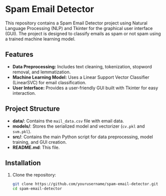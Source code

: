 # Spam Email Detector

This repository contains a Spam Email Detector project using Natural Language Processing (NLP) and Tkinter for the graphical user interface (GUI). The project is designed to classify emails as spam or not spam using a trained machine learning model.

## Features

- **Data Preprocessing:** Includes text cleaning, tokenization, stopword removal, and lemmatization.
- **Machine Learning Model:** Uses a Linear Support Vector Classifier (LinearSVC) for email classification.
- **User Interface:** Provides a user-friendly GUI built with Tkinter for easy interaction.

## Project Structure

- **data/**: Contains the `mail_data.csv` file with email data.
- **models/**: Stores the serialized model and vectorizer (`cv.pkl` and `svm.pkl`).
- **src/**: Contains the main Python script for data preprocessing, model training, and GUI creation.
- **README.md**: This file.

## Installation

1. Clone the repository:
   ```bash
   git clone https://github.com/yourusername/spam-email-detector.git
   cd spam-email-detector
